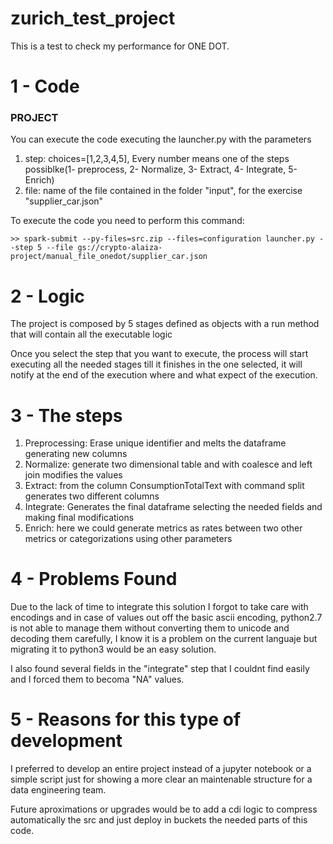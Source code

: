 # zurich_test_project
This is a test to check my performance for ONE DOT.



1 - Code
===============



<h3> PROJECT </h3>

<p>You can execute the code executing the launcher.py with the parameters</p>

1. step: choices=[1,2,3,4,5], Every number means one of the steps possiblke(1- preprocess, 2- Normalize, 3- Extract, 4- Integrate, 5- Enrich)
2. file: name of the file contained in the folder "input", for the exercise "supplier_car.json"


To execute the code you need to perform this command:

```>> spark-submit --py-files=src.zip --files=configuration launcher.py --step 5 --file gs://crypto-alaiza-project/manual_file_onedot/supplier_car.json```


2 - Logic
===============

The project is composed by 5 stages defined as objects with a run method that will contain all the executable logic

Once you select the step that you want to execute, the process will start executing all the needed stages till it 
finishes in the one selected, it will notify at the end of the execution where and what expect of the execution.

3 - The steps
===============

1. Preprocessing: Erase unique identifier and melts the dataframe generating new columns
2. Normalize: generate two dimensional table and with coalesce and left join modifies the values
3. Extract: from the column ConsumptionTotalText with command split generates two different columns
4. Integrate: Generates the final dataframe selecting the needed fields and making final modifications
5. Enrich: here we could generate metrics as rates between two other metrics or categorizations using other parameters

4 - Problems Found
===============
Due to the lack of time to integrate this solution I forgot to take care with encodings and in case of values out off the basic ascii encoding, python2.7 is not able to manage them
without converting them to unicode and decoding them carefully, I know it is a problem on the current languaje but migrating it to python3 would be an easy solution.

I also found several fields in the "integrate" step that I couldnt find easily and I forced them to becoma "NA" values.

5 - Reasons for this type of development
===============
I preferred to develop an entire project instead of a jupyter notebook or a simple script just for showing a more clear an maintenable structure for a data engineering team.

Future aproximations or upgrades would be to add a cdi logic to compress automatically the src and just deploy in buckets the needed parts of this code.

